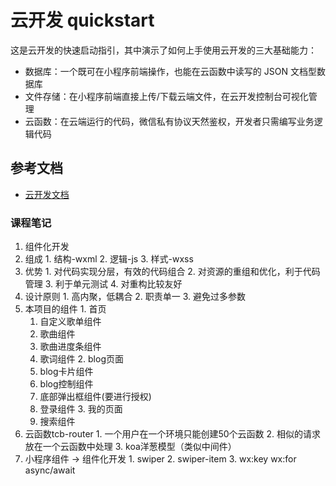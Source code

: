 # 云开发 quickstart

这是云开发的快速启动指引，其中演示了如何上手使用云开发的三大基础能力：

- 数据库：一个既可在小程序前端操作，也能在云函数中读写的 JSON 文档型数据库
- 文件存储：在小程序前端直接上传/下载云端文件，在云开发控制台可视化管理
- 云函数：在云端运行的代码，微信私有协议天然鉴权，开发者只需编写业务逻辑代码

## 参考文档

- [云开发文档](https://developers.weixin.qq.com/miniprogram/dev/wxcloud/basis/getting-started.html)


### 课程笔记
1. 组件化开发
  1. 组成
    1. 结构-wxml
    2. 逻辑-js
    3. 样式-wxss
  2. 优势
    1. 对代码实现分层，有效的代码组合
    2. 对资源的重组和优化，利于代码管理
    3. 利于单元测试
    4. 对重构比较友好
  3. 设计原则
    1. 高内聚，低耦合
    2. 职责单一
    3. 避免过多参数
  4. 本项目的组件
    1. 首页
      1. 自定义歌单组件
      2. 歌曲组件
      3. 歌曲进度条组件
      4. 歌词组件
    2. blog页面
      1. blog卡片组件
      2. blog控制组件
      3. 底部弹出框组件(要进行授权)
      4. 登录组件
    3. 我的页面
      1. 搜索组件
  2. 云函数tcb-router
    1. 一个用户在一个环境只能创建50个云函数
    2. 相似的请求放在一个云函数中处理
    3. koa洋葱模型（类似中间件）
  3. 小程序组件 -> 组件化开发
    1. swiper
    2. swiper-item
    3. wx:key  wx:for  async/await
  
